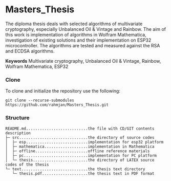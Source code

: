 # Masters_Thesis
The diploma thesis deals with selected algorithms of multivariate cryptography,
especially Unbalanced Oil & Vintage and Rainbow. The aim of this
work is implementation of algorithms in Wolfram Mathematica, investigation
of existing solutions and their implementation on ESP32 microcontroller. The
algorithms are tested and measured against the RSA and ECDSA algorithms.  

**Keywords** Multivariate cryptography, Unbalanced Oil & Vintage, Rainbow,
Wolfram Mathematica, ESP32  

### Clone
To clone and initialize the repository use the following:
```
git clone --recurse-submodules https://github.com/rahmjan/Masters_Thesis.git
```

### Structure
```
README.md...........................the file with CD/GIT contents description  
├─ src..............................the directory of source codes  
│  ├─ esp...........................implementation for esp32 platform  
│  ├─ mathematica...................implementation in Mathematica  
│  ├─ offline.......................offline reference materials  
│  ├─ pc............................implementation for PC platform  
│  └─ thesis........................the directory of LATEX source codes of the thesis  
└─ text.............................the thesis text directory  
   └─ thesis.pdf....................the thesis text in PDF format  
```
